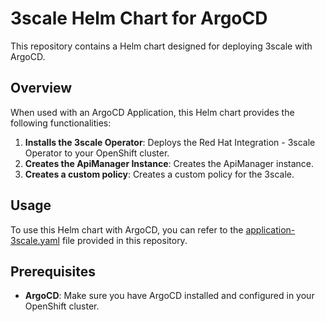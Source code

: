 # 3scale Helm Chart for ArgoCD

This repository contains a Helm chart designed for deploying 3scale with ArgoCD.

## Overview

When used with an ArgoCD Application, this Helm chart provides the following functionalities:

1. **Installs the 3scale Operator**: Deploys the Red Hat Integration - 3scale Operator to your OpenShift cluster.
2. **Creates the ApiManager Instance**: Creates the ApiManager instance.
3. **Creates a custom policy**: Creates a custom policy for the 3scale.

## Usage

To use this Helm chart with ArgoCD, you can refer to the [application-3scale.yaml](/application-3scale.yaml) file provided in this repository.

## Prerequisites

- **ArgoCD**: Make sure you have ArgoCD installed and configured in your OpenShift cluster.
